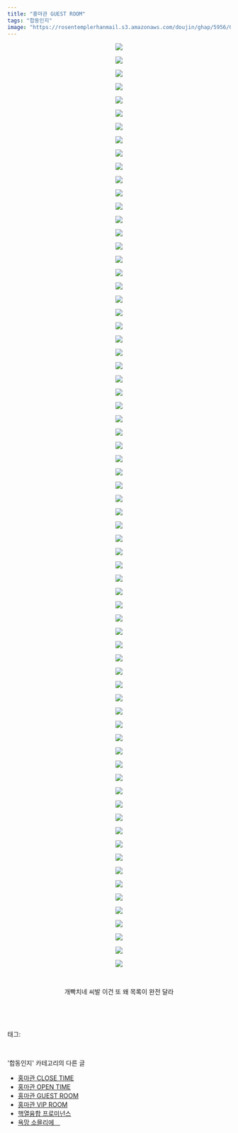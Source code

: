 ```yaml
---
title: "홍마관 GUEST ROOM"
tags: "합동인지"
image: "https://rosentemplerhanmail.s3.amazonaws.com/doujin/ghap/5956/001.jpg"
---
```

<div class="article">
<p style="text-align: center; clear: none; float: none;"><img src="{{ site.imgserver11 }}/ghap/5956/001.jpg"/></p>
<p style="text-align: center; clear: none; float: none;"><img src="{{ site.imgserver11 }}/ghap/5956/002.jpg"/></p>
<p style="text-align: center; clear: none; float: none;"><img src="{{ site.imgserver11 }}/ghap/5956/003.jpg"/></p>
<p style="text-align: center; clear: none; float: none;"><img src="{{ site.imgserver11 }}/ghap/5956/004.jpg"/></p>
<p style="text-align: center; clear: none; float: none;"><img src="{{ site.imgserver11 }}/ghap/5956/005.jpg"/></p>
<p style="text-align: center; clear: none; float: none;"><img src="{{ site.imgserver11 }}/ghap/5956/006.jpg"/></p>
<p style="text-align: center; clear: none; float: none;"><img src="{{ site.imgserver11 }}/ghap/5956/007.jpg"/></p>
<p style="text-align: center; clear: none; float: none;"><img src="{{ site.imgserver11 }}/ghap/5956/008.jpg"/></p>
<p style="text-align: center; clear: none; float: none;"><img src="{{ site.imgserver11 }}/ghap/5956/009.jpg"/></p>
<p style="text-align: center; clear: none; float: none;"><img src="{{ site.imgserver11 }}/ghap/5956/010.jpg"/></p>
<p style="text-align: center; clear: none; float: none;"><img src="{{ site.imgserver11 }}/ghap/5956/011.jpg"/></p>
<p style="text-align: center; clear: none; float: none;"><img src="{{ site.imgserver11 }}/ghap/5956/012.jpg"/></p>
<p style="text-align: center; clear: none; float: none;"><img src="{{ site.imgserver11 }}/ghap/5956/013.jpg"/></p>
<p style="text-align: center; clear: none; float: none;"><img src="{{ site.imgserver11 }}/ghap/5956/014.jpg"/></p>
<p style="text-align: center; clear: none; float: none;"><img src="{{ site.imgserver11 }}/ghap/5956/015.jpg"/></p>
<p style="text-align: center; clear: none; float: none;"><img src="{{ site.imgserver11 }}/ghap/5956/016.jpg"/></p>
<p style="text-align: center; clear: none; float: none;"><img src="{{ site.imgserver11 }}/ghap/5956/017.jpg"/></p>
<p style="text-align: center; clear: none; float: none;"><img src="{{ site.imgserver11 }}/ghap/5956/018.jpg"/></p>
<p style="text-align: center; clear: none; float: none;"><img src="{{ site.imgserver11 }}/ghap/5956/019.jpg"/></p>
<p style="text-align: center; clear: none; float: none;"><img src="{{ site.imgserver11 }}/ghap/5956/020.jpg"/></p>
<p style="text-align: center; clear: none; float: none;"><img src="{{ site.imgserver11 }}/ghap/5956/021.jpg"/></p>
<p style="text-align: center; clear: none; float: none;"><img src="{{ site.imgserver11 }}/ghap/5956/022.jpg"/></p>
<p style="text-align: center; clear: none; float: none;"><img src="{{ site.imgserver11 }}/ghap/5956/023.jpg"/></p>
<p style="text-align: center; clear: none; float: none;"><img src="{{ site.imgserver11 }}/ghap/5956/024.jpg"/></p>
<p style="text-align: center; clear: none; float: none;"><img src="{{ site.imgserver11 }}/ghap/5956/025.jpg"/></p>
<p style="text-align: center; clear: none; float: none;"><img src="{{ site.imgserver11 }}/ghap/5956/026.jpg"/></p>
<p style="text-align: center; clear: none; float: none;"><img src="{{ site.imgserver11 }}/ghap/5956/027.jpg"/></p>
<p style="text-align: center; clear: none; float: none;"><img src="{{ site.imgserver11 }}/ghap/5956/028.jpg"/></p>
<p style="text-align: center; clear: none; float: none;"><img src="{{ site.imgserver11 }}/ghap/5956/029.jpg"/></p>
<p style="text-align: center; clear: none; float: none;"><img src="{{ site.imgserver11 }}/ghap/5956/030.jpg"/></p>
<p style="text-align: center; clear: none; float: none;"><img src="{{ site.imgserver11 }}/ghap/5956/031.jpg"/></p>
<p style="text-align: center; clear: none; float: none;"><img src="{{ site.imgserver11 }}/ghap/5956/032.jpg"/></p>
<p style="text-align: center; clear: none; float: none;"><img src="{{ site.imgserver11 }}/ghap/5956/033.jpg"/></p>
<p style="text-align: center; clear: none; float: none;"><img src="{{ site.imgserver11 }}/ghap/5956/034.jpg"/></p>
<p style="text-align: center; clear: none; float: none;"><img src="{{ site.imgserver11 }}/ghap/5956/035.jpg"/></p>
<p style="text-align: center; clear: none; float: none;"><img src="{{ site.imgserver11 }}/ghap/5956/036.jpg"/></p>
<p style="text-align: center; clear: none; float: none;"><img src="{{ site.imgserver11 }}/ghap/5956/037.jpg"/></p>
<p style="text-align: center; clear: none; float: none;"><img src="{{ site.imgserver11 }}/ghap/5956/038.jpg"/></p>
<p style="text-align: center; clear: none; float: none;"><img src="{{ site.imgserver11 }}/ghap/5956/039.jpg"/></p>
<p style="text-align: center; clear: none; float: none;"><img src="{{ site.imgserver11 }}/ghap/5956/040.jpg"/></p>
<p style="text-align: center; clear: none; float: none;"><img src="{{ site.imgserver11 }}/ghap/5956/041.jpg"/></p>
<p style="text-align: center; clear: none; float: none;"><img src="{{ site.imgserver11 }}/ghap/5956/042.jpg"/></p>
<p style="text-align: center; clear: none; float: none;"><img src="{{ site.imgserver11 }}/ghap/5956/043.jpg"/></p>
<p style="text-align: center; clear: none; float: none;"><img src="{{ site.imgserver11 }}/ghap/5956/044.jpg"/></p>
<p style="text-align: center; clear: none; float: none;"><img src="{{ site.imgserver11 }}/ghap/5956/045.jpg"/></p>
<p style="text-align: center; clear: none; float: none;"><img src="{{ site.imgserver11 }}/ghap/5956/046.jpg"/></p>
<p style="text-align: center; clear: none; float: none;"><img src="{{ site.imgserver11 }}/ghap/5956/047.jpg"/></p>
<p style="text-align: center; clear: none; float: none;"><img src="{{ site.imgserver11 }}/ghap/5956/048.jpg"/></p>
<p style="text-align: center; clear: none; float: none;"><img src="{{ site.imgserver11 }}/ghap/5956/049.jpg"/></p>
<p style="text-align: center; clear: none; float: none;"><img src="{{ site.imgserver11 }}/ghap/5956/050.jpg"/></p>
<p style="text-align: center; clear: none; float: none;"><img src="{{ site.imgserver11 }}/ghap/5956/051.jpg"/></p>
<p style="text-align: center; clear: none; float: none;"><img src="{{ site.imgserver11 }}/ghap/5956/052.jpg"/></p>
<p style="text-align: center; clear: none; float: none;"><img src="{{ site.imgserver11 }}/ghap/5956/053.jpg"/></p>
<p style="text-align: center; clear: none; float: none;"><img src="{{ site.imgserver11 }}/ghap/5956/054.jpg"/></p>
<p style="text-align: center; clear: none; float: none;"><img src="{{ site.imgserver11 }}/ghap/5956/055.jpg"/></p>
<p style="text-align: center; clear: none; float: none;"><img src="{{ site.imgserver11 }}/ghap/5956/056.jpg"/></p>
<p style="text-align: center; clear: none; float: none;"><img src="{{ site.imgserver11 }}/ghap/5956/057.jpg"/></p>
<p style="text-align: center; clear: none; float: none;"><img src="{{ site.imgserver11 }}/ghap/5956/058.jpg"/></p>
<p style="text-align: center; clear: none; float: none;"><img src="{{ site.imgserver11 }}/ghap/5956/059.jpg"/></p>
<p style="text-align: center; clear: none; float: none;"><img src="{{ site.imgserver11 }}/ghap/5956/060.jpg"/></p>
<p style="text-align: center; clear: none; float: none;"><img src="{{ site.imgserver11 }}/ghap/5956/061.jpg"/></p>
<p style="text-align: center; clear: none; float: none;"><img src="{{ site.imgserver11 }}/ghap/5956/062.jpg"/></p>
<p style="text-align: center; clear: none; float: none;"><img src="{{ site.imgserver11 }}/ghap/5956/063.jpg"/></p>
<p style="text-align: center; clear: none; float: none;"><img src="{{ site.imgserver11 }}/ghap/5956/064.jpg"/></p>
<p style="text-align: center; clear: none; float: none;"><img src="{{ site.imgserver11 }}/ghap/5956/065.jpg"/></p>
<p style="text-align: center; clear: none; float: none;"><img src="{{ site.imgserver11 }}/ghap/5956/066.jpg"/></p>
<p style="text-align: center; clear: none; float: none;"><img src="{{ site.imgserver11 }}/ghap/5956/067.jpg"/></p>
<p style="text-align: center; clear: none; float: none;"><img src="{{ site.imgserver11 }}/ghap/5956/068.jpg"/></p>
<p style="text-align: center; clear: none; float: none;"><img src="{{ site.imgserver11 }}/ghap/5956/069.jpg"/></p>
<p style="text-align: center; clear: none; float: none;"><img src="{{ site.imgserver11 }}/ghap/5956/070.jpg"/></p>
<p style="text-align: center; clear: none; float: none;"><br/></p>
<p style="text-align: center; clear: none; float: none;">개빡치네 씨발 이건 또 왜 목록이 완전 달라</p>
<p><br/></p>
</div><br/>
<div class="tagTrail">
<p>태그: </p>
<ul>
</ul>
</div><br/>
<div class="another">
<p>'합동인지' 카테고리의 다른 글</p>
<ul>
<li><a href="/ghap_5958">홍마관 CLOSE TIME</a></li>
<li><a href="/ghap_5957">홍마관 OPEN TIME</a></li>
<li><a href="/ghap_5956">홍마관 GUEST ROOM</a></li>
<li><a href="/ghap_5955">홍마관 VIP ROOM</a></li>
<li><a href="/ghap_5954">핵열융합 프로미넌스</a></li>
<li><a href="/ghap_5519">욕망 소믈리에　</a></li>
</ul>
</div><br/>
